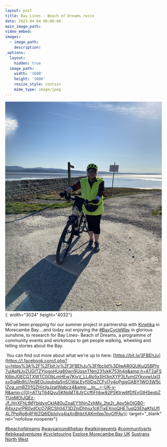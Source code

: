 ```yaml
---
layout: post
title: Bay Lines - Beach of Dreams recce
date: 2023-04-04 00:00:00
main_image_path:
video_embed:
images:
  - image_path:
    description:
_options:
  layout:
    hidden: true
  image_path:
    width: '1600'
    height: '1600'
    resize_style: contain
    mime_type: image/jpeg
---
```

![Rosemary from Rosa Productions at Canal Foot Ulverston on Morecambe Bay](/uploads/rosemary.jpg "Cycling Morecambe Bay"){: width="3024" height="4032"}

We've been prepping for our summer project in partnership with [Kinetika](kinetika.co.uk) in Morecambe Bay….and today out enjoying the [\#BayCycleWay](https://www.facebook.com/hashtag/baycycleway?__eep__=6&amp;__cft__[0]=AZUZ3MIWond8757iNLgzbgluViTUTMYqjsV90LR1MfRl8lNU1G-ScsD3hCcBPqaG_t-Z2JeplljVyaWup9CM_XH7Q2D71AzH487dSINUX8FtXwjMFrS-HNJK5NM7asF0-fdU3R-sUgv_EW9pQ8_UPxz2dREObECex7iprHagLa7oubKNRKO2jxHuJf_2kdCtZxKVeTH8eLB1fLJ9y89Wm_1q&amp;__tn__=*NK-y-R)&nbsp;in glorious sunshine, to research for Bay Lines- Beach of Dreams, a programme of community events and workshops to get people walking, wheeling and telling stories about the Bay.

&nbsp;You can find out more about what we're up to here: [https://bit.ly/3FBEhJu](https://l.facebook.com/l.php?u=https%3A%2F%2Fbit.ly%2F3FBEhJu%3Ffbclid%3DIwAR0QUKuQ5BPhr7uIApNJyZUGITZYjogoHUq80wn9UqsnTNm231ykK753h4g&amp;h=AT2aFSK6inJOECGTXWTC0ObLmHEw7KiyV_LL4lo5xSH3mXYP3LfumGYkvywUxl3svSjaRb9jU7m9EOiJqubda5nSCWaLEyf0lDqZCFyl7y4oPgjgGABY1WO3W5cIZoa_ymBZ01QZHjcIgJzatWabcz4&amp;__tn__=-UK-y-R&amp;c[0]=AT1zT64Qvu5KNsMT8JlrCcffjFhbw92PSKtrw6fDfEyGtHSenbZYUoMOIJQEz-Jf_HnXFhLtMYbldyxCkIA80uZoaEY1thjnZvhMv_2te2r_Apy5kOtGB0-R4xxzvrPR0vdOcO7jRCSh0473DZniDhhsx1c6TixEXnoQHETugQ3EhaKfsUfl4L7PejRg6i4FWZQ6lDbIolvs4iaXnBhbtXAKmfep7pyOfFAv){: target="_blank" rel="nofollow noopener"}

[\#beachofdreams](https://www.facebook.com/hashtag/beachofdreams?__eep__=6&amp;__cft__[0]=AZUZ3MIWond8757iNLgzbgluViTUTMYqjsV90LR1MfRl8lNU1G-ScsD3hCcBPqaG_t-Z2JeplljVyaWup9CM_XH7Q2D71AzH487dSINUX8FtXwjMFrS-HNJK5NM7asF0-fdU3R-sUgv_EW9pQ8_UPxz2dREObECex7iprHagLa7oubKNRKO2jxHuJf_2kdCtZxKVeTH8eLB1fLJ9y89Wm_1q&amp;__tn__=*NK-y-R) [\#waysaroundthebay](https://www.facebook.com/hashtag/waysaroundthebay?__eep__=6&amp;__cft__[0]=AZUZ3MIWond8757iNLgzbgluViTUTMYqjsV90LR1MfRl8lNU1G-ScsD3hCcBPqaG_t-Z2JeplljVyaWup9CM_XH7Q2D71AzH487dSINUX8FtXwjMFrS-HNJK5NM7asF0-fdU3R-sUgv_EW9pQ8_UPxz2dREObECex7iprHagLa7oubKNRKO2jxHuJf_2kdCtZxKVeTH8eLB1fLJ9y89Wm_1q&amp;__tn__=*NK-y-R) [\#walkingevents](https://www.facebook.com/hashtag/walkingevents?__eep__=6&amp;__cft__[0]=AZUZ3MIWond8757iNLgzbgluViTUTMYqjsV90LR1MfRl8lNU1G-ScsD3hCcBPqaG_t-Z2JeplljVyaWup9CM_XH7Q2D71AzH487dSINUX8FtXwjMFrS-HNJK5NM7asF0-fdU3R-sUgv_EW9pQ8_UPxz2dREObECex7iprHagLa7oubKNRKO2jxHuJf_2kdCtZxKVeTH8eLB1fLJ9y89Wm_1q&amp;__tn__=*NK-y-R) [\#communityarts](https://www.facebook.com/hashtag/communityarts?__eep__=6&amp;__cft__[0]=AZUZ3MIWond8757iNLgzbgluViTUTMYqjsV90LR1MfRl8lNU1G-ScsD3hCcBPqaG_t-Z2JeplljVyaWup9CM_XH7Q2D71AzH487dSINUX8FtXwjMFrS-HNJK5NM7asF0-fdU3R-sUgv_EW9pQ8_UPxz2dREObECex7iprHagLa7oubKNRKO2jxHuJf_2kdCtZxKVeTH8eLB1fLJ9y89Wm_1q&amp;__tn__=*NK-y-R) [\#ebikeadventures](https://www.facebook.com/hashtag/ebikeadventures?__eep__=6&amp;__cft__[0]=AZUZ3MIWond8757iNLgzbgluViTUTMYqjsV90LR1MfRl8lNU1G-ScsD3hCcBPqaG_t-Z2JeplljVyaWup9CM_XH7Q2D71AzH487dSINUX8FtXwjMFrS-HNJK5NM7asF0-fdU3R-sUgv_EW9pQ8_UPxz2dREObECex7iprHagLa7oubKNRKO2jxHuJf_2kdCtZxKVeTH8eLB1fLJ9y89Wm_1q&amp;__tn__=*NK-y-R) [\#cycletouring](https://www.facebook.com/hashtag/cycletouring?__eep__=6&amp;__cft__[0]=AZUZ3MIWond8757iNLgzbgluViTUTMYqjsV90LR1MfRl8lNU1G-ScsD3hCcBPqaG_t-Z2JeplljVyaWup9CM_XH7Q2D71AzH487dSINUX8FtXwjMFrS-HNJK5NM7asF0-fdU3R-sUgv_EW9pQ8_UPxz2dREObECex7iprHagLa7oubKNRKO2jxHuJf_2kdCtZxKVeTH8eLB1fLJ9y89Wm_1q&amp;__tn__=*NK-y-R) [Explore Morecambe Bay UK](https://www.facebook.com/exploremorecambebayuk?__cft__[0]=AZUZ3MIWond8757iNLgzbgluViTUTMYqjsV90LR1MfRl8lNU1G-ScsD3hCcBPqaG_t-Z2JeplljVyaWup9CM_XH7Q2D71AzH487dSINUX8FtXwjMFrS-HNJK5NM7asF0-fdU3R-sUgv_EW9pQ8_UPxz2dREObECex7iprHagLa7oubKNRKO2jxHuJf_2kdCtZxKVeTH8eLB1fLJ9y89Wm_1q&amp;__tn__=-]K-y-R) [Sustrans North West](https://www.facebook.com/SustransNW/?__cft__[0]=AZUZ3MIWond8757iNLgzbgluViTUTMYqjsV90LR1MfRl8lNU1G-ScsD3hCcBPqaG_t-Z2JeplljVyaWup9CM_XH7Q2D71AzH487dSINUX8FtXwjMFrS-HNJK5NM7asF0-fdU3R-sUgv_EW9pQ8_UPxz2dREObECex7iprHagLa7oubKNRKO2jxHuJf_2kdCtZxKVeTH8eLB1fLJ9y89Wm_1q&amp;__tn__=kK-y-R)